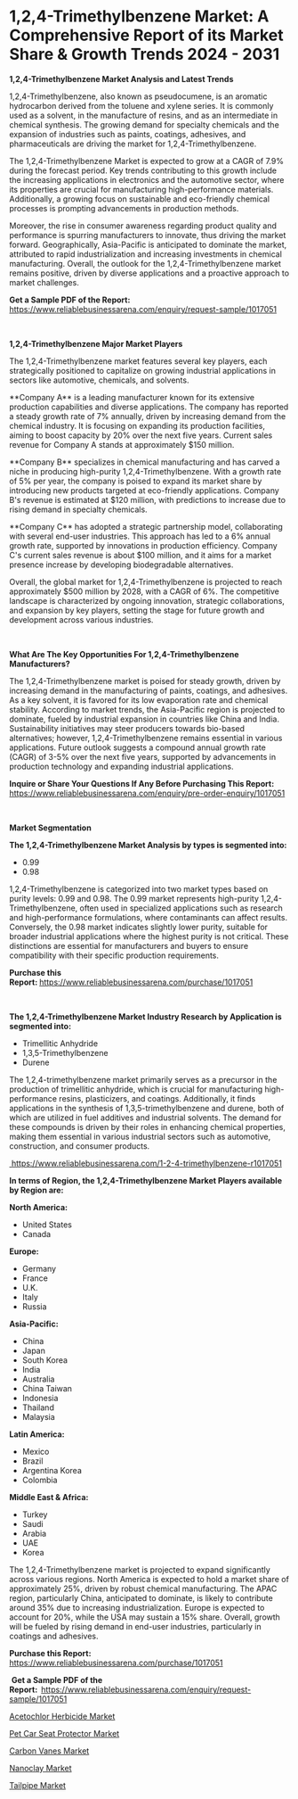 <p><h1>1,2,4-Trimethylbenzene Market: A Comprehensive Report of its Market Share & Growth Trends 2024 - 2031</h1></p><p><strong>1,2,4-Trimethylbenzene Market Analysis and Latest Trends</strong></p>
<p><p>1,2,4-Trimethylbenzene, also known as pseudocumene, is an aromatic hydrocarbon derived from the toluene and xylene series. It is commonly used as a solvent, in the manufacture of resins, and as an intermediate in chemical synthesis. The growing demand for specialty chemicals and the expansion of industries such as paints, coatings, adhesives, and pharmaceuticals are driving the market for 1,2,4-Trimethylbenzene.</p><p>The 1,2,4-Trimethylbenzene Market is expected to grow at a CAGR of 7.9% during the forecast period. Key trends contributing to this growth include the increasing applications in electronics and the automotive sector, where its properties are crucial for manufacturing high-performance materials. Additionally, a growing focus on sustainable and eco-friendly chemical processes is prompting advancements in production methods.</p><p>Moreover, the rise in consumer awareness regarding product quality and performance is spurring manufacturers to innovate, thus driving the market forward. Geographically, Asia-Pacific is anticipated to dominate the market, attributed to rapid industrialization and increasing investments in chemical manufacturing. Overall, the outlook for the 1,2,4-Trimethylbenzene market remains positive, driven by diverse applications and a proactive approach to market challenges.</p></p>
<p><strong>Get a Sample PDF of the Report:&nbsp;</strong> <a href="https://www.reliablebusinessarena.com/enquiry/request-sample/1017051">https://www.reliablebusinessarena.com/enquiry/request-sample/1017051</a></p>
<p>&nbsp;</p>
<p><strong>1,2,4-Trimethylbenzene Major Market Players</strong></p>
<p><p>The 1,2,4-Trimethylbenzene market features several key players, each strategically positioned to capitalize on growing industrial applications in sectors like automotive, chemicals, and solvents. </p><p>**Company A** is a leading manufacturer known for its extensive production capabilities and diverse applications. The company has reported a steady growth rate of 7% annually, driven by increasing demand from the chemical industry. It is focusing on expanding its production facilities, aiming to boost capacity by 20% over the next five years. Current sales revenue for Company A stands at approximately $150 million.</p><p>**Company B** specializes in chemical manufacturing and has carved a niche in producing high-purity 1,2,4-Trimethylbenzene. With a growth rate of 5% per year, the company is poised to expand its market share by introducing new products targeted at eco-friendly applications. Company B's revenue is estimated at $120 million, with predictions to increase due to rising demand in specialty chemicals.</p><p>**Company C** has adopted a strategic partnership model, collaborating with several end-user industries. This approach has led to a 6% annual growth rate, supported by innovations in production efficiency. Company C's current sales revenue is about $100 million, and it aims for a market presence increase by developing biodegradable alternatives.</p><p>Overall, the global market for 1,2,4-Trimethylbenzene is projected to reach approximately $500 million by 2028, with a CAGR of 6%. The competitive landscape is characterized by ongoing innovation, strategic collaborations, and expansion by key players, setting the stage for future growth and development across various industries.</p></p>
<p>&nbsp;</p>
<p><strong>What Are The Key Opportunities For 1,2,4-Trimethylbenzene Manufacturers?</strong></p>
<p><p>The 1,2,4-Trimethylbenzene market is poised for steady growth, driven by increasing demand in the manufacturing of paints, coatings, and adhesives. As a key solvent, it is favored for its low evaporation rate and chemical stability. According to market trends, the Asia-Pacific region is projected to dominate, fueled by industrial expansion in countries like China and India. Sustainability initiatives may steer producers towards bio-based alternatives; however, 1,2,4-Trimethylbenzene remains essential in various applications. Future outlook suggests a compound annual growth rate (CAGR) of 3-5% over the next five years, supported by advancements in production technology and expanding industrial applications.</p></p>
<p><strong>Inquire or Share Your Questions If Any Before Purchasing This Report:</strong> <a href="https://www.reliablebusinessarena.com/enquiry/pre-order-enquiry/1017051">https://www.reliablebusinessarena.com/enquiry/pre-order-enquiry/1017051</a></p>
<p>&nbsp;</p>
<p><strong>Market Segmentation</strong></p>
<p><strong>The 1,2,4-Trimethylbenzene Market Analysis by types is segmented into:</strong></p>
<p><ul><li>0.99</li><li>0.98</li></ul></p>
<p><p>1,2,4-Trimethylbenzene is categorized into two market types based on purity levels: 0.99 and 0.98. The 0.99 market represents high-purity 1,2,4-Trimethylbenzene, often used in specialized applications such as research and high-performance formulations, where contaminants can affect results. Conversely, the 0.98 market indicates slightly lower purity, suitable for broader industrial applications where the highest purity is not critical. These distinctions are essential for manufacturers and buyers to ensure compatibility with their specific production requirements.</p></p>
<p><strong>Purchase this Report:&nbsp;</strong><a href="https://www.reliablebusinessarena.com/purchase/1017051">https://www.reliablebusinessarena.com/purchase/1017051</a></p>
<p>&nbsp;</p>
<p><strong>The 1,2,4-Trimethylbenzene Market Industry Research by Application is segmented into:</strong></p>
<p><ul><li>Trimellitic Anhydride</li><li>1,3,5-Trimethylbenzene</li><li>Durene</li></ul></p>
<p><p>The 1,2,4-trimethylbenzene market primarily serves as a precursor in the production of trimellitic anhydride, which is crucial for manufacturing high-performance resins, plasticizers, and coatings. Additionally, it finds applications in the synthesis of 1,3,5-trimethylbenzene and durene, both of which are utilized in fuel additives and industrial solvents. The demand for these compounds is driven by their roles in enhancing chemical properties, making them essential in various industrial sectors such as automotive, construction, and consumer products.</p></p>
<p><a href="https://www.reliablebusinessarena.com/1-2-4-trimethylbenzene-r1017051">&nbsp;https://www.reliablebusinessarena.com/1-2-4-trimethylbenzene-r1017051</a></p>
<p><strong>In terms of Region, the 1,2,4-Trimethylbenzene Market Players available by Region are:</strong></p>
<p>
    <p> <strong> North America: </strong>
        <ul>
            <li>United States</li>
            <li>Canada</li>
        </ul>
        </p> 
    <p> <strong> Europe: </strong>
        <ul>
            <li>Germany</li>
            <li>France</li>
            <li>U.K.</li>
            <li>Italy</li>
            <li>Russia</li>
        </ul>
        </p> 
    <p> <strong> Asia-Pacific: </strong>
        <ul>
            <li>China</li>
            <li>Japan</li>
            <li>South Korea</li>
            <li>India</li>
            <li>Australia</li>
            <li>China Taiwan</li>
            <li>Indonesia</li>
            <li>Thailand</li>
            <li>Malaysia</li>
        </ul>
        </p> 
    <p> <strong> Latin America: </strong>
        <ul>
            <li>Mexico</li>
            <li>Brazil</li>
            <li>Argentina Korea</li>
            <li>Colombia</li>
        </ul>
        </p> 
    <p> <strong> Middle East & Africa: </strong>
        <ul>
            <li>Turkey</li>
            <li>Saudi</li>
            <li>Arabia</li>
            <li>UAE</li>
            <li>Korea</li>
        </ul>
    </p>
    </p>
<p><p>The 1,2,4-Trimethylbenzene market is projected to expand significantly across various regions. North America is expected to hold a market share of approximately 25%, driven by robust chemical manufacturing. The APAC region, particularly China, anticipated to dominate, is likely to contribute around 35% due to increasing industrialization. Europe is expected to account for 20%, while the USA may sustain a 15% share. Overall, growth will be fueled by rising demand in end-user industries, particularly in coatings and adhesives.</p></p>
<p><strong>Purchase this Report: </strong><a href="https://www.reliablebusinessarena.com/purchase/1017051">https://www.reliablebusinessarena.com/purchase/1017051</a></p>
<p>&nbsp;<strong>Get a Sample PDF of the Report:&nbsp;&nbsp;</strong><a href="https://www.reliablebusinessarena.com/enquiry/request-sample/1017051">https://www.reliablebusinessarena.com/enquiry/request-sample/1017051</a></p>
<p><strong></strong></p>
<p><p><a href="https://issuu.com/reportprime-2/docs/acetochlor-herbicide-market-size-20_378245ffe1a259">Acetochlor Herbicide Market</a></p><p><a href="https://www.linkedin.com/pulse/global-pet-car-seat-protector-market-share-growth-opportunities-vqxtc?trackingId=5Se6%2FRpRRFabuyv%2FzDYvlw%3D%3D">Pet Car Seat Protector Market</a></p><p><a href="https://www.linkedin.com/pulse/carbon-vanes-market-investigation-industry-evolution-forecast-mdnne?trackingId=h%2BYu1pEiT2GsMdbF9%2BFjFA%3D%3D">Carbon Vanes Market</a></p><p><a href="https://github.com/tamvrosiya/Market-Research-Report-List-6/blob/main/nanoclay-market.md">Nanoclay Market</a></p><p><a href="https://medium.com/@vaniquavaughn8/this-tailpipe-market-research-report-evaluates-the-key-market-trends-drivers-and-affecting-fd4c2632f915">Tailpipe Market</a></p></p>